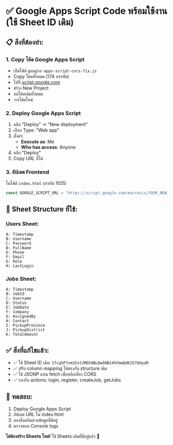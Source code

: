 # ✅ Google Apps Script Code พร้อมใช้งาน (ใช้ Sheet ID เดิม)

## 📋 สิ่งที่ต้องทำ:

### 1. Copy โค้ด Google Apps Script
- เปิดไฟล์ `google-apps-script-cors-fix.js` 
- Copy โค้ดทั้งหมด (174 บรรทัด)
- ไปที่ [script.google.com](https://script.google.com)
- สร้าง New Project
- ลบโค้ดเดิมทั้งหมด
- วางโค้ดใหม่

### 2. Deploy Google Apps Script
1. คลิก "Deploy" → "New deployment"
2. เลือก Type: "Web app"
3. ตั้งค่า:
   - **Execute as**: Me
   - **Who has access**: Anyone
4. คลิก "Deploy"
5. Copy URL ที่ได้

### 3. อัปเดต Frontend
ในไฟล์ `index.html` บรรทัด 1035:
```javascript
const GOOGLE_SCRIPT_URL = "https://script.google.com/macros/s/YOUR_NEW_SCRIPT_ID/exec";
```

## 🎯 Sheet Structure ที่ใช้:

### Users Sheet:
```
A: Timestamp
B: Username  
C: Password
D: FullName
E: Phone
F: Email
G: Role
H: LastLogin
```

### Jobs Sheet:
```
A: Timestamp
B: JobId
C: Username
D: Status
E: JobDate
F: Company
G: AssignedBy
H: Contact
I: PickupProvince
J: PickupDistrict
K: TotalAmount
```

## ✅ สิ่งที่แก้ไขแล้ว:
- ✅ ใช้ Sheet ID เดิม: `1fcq5P7vm3IxtJMDS9BLDwO8B14hFmmDdK257GHyoM`
- ✅ ปรับ column mapping ให้ตรงกับ structure เดิม
- ✅ ใช้ JSONP แทน fetch เพื่อหลีกเลี่ยง CORS
- ✅ รองรับ actions: login, register, createJob, getJobs

## 🚀 ทดสอบ:
1. Deploy Google Apps Script
2. อัปเดต URL ใน index.html
3. ลองล็อคอินด้วยข้อมูลที่มีอยู่
4. ตรวจสอบ Console logs

**ไม่ต้องสร้าง Sheets ใหม่!** ใช้ Sheets เดิมที่มีอยู่แล้ว 🎉
